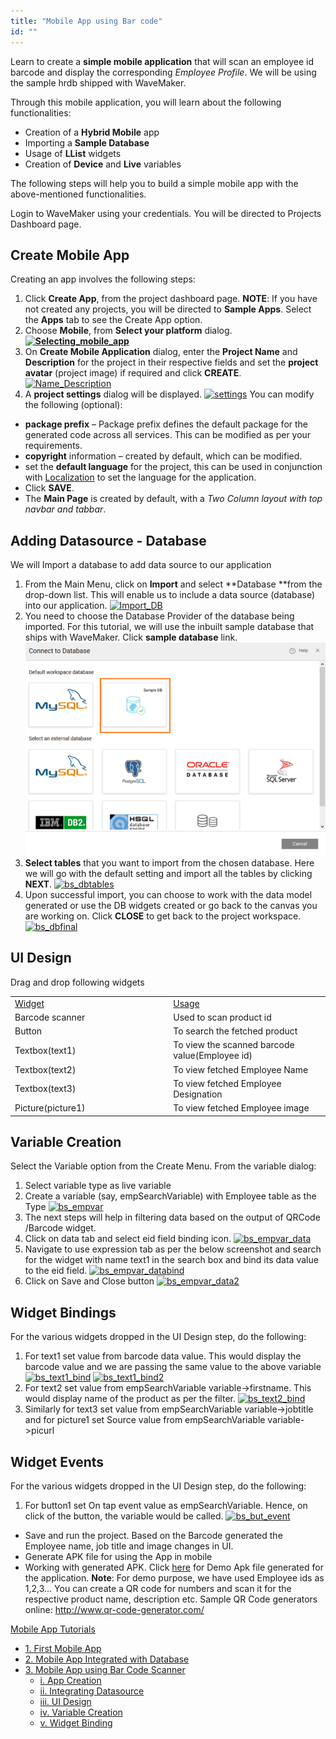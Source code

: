 ```yaml
---
title: "Mobile App using Bar code"
id: ""
---
```


Learn to create a **simple mobile application** that will scan an employee id barcode and display the corresponding _Employee Profile_. We will be using the sample hrdb shipped with WaveMaker.

Through this mobile application, you will learn about the following functionalities:

- Creation of a **Hybrid Mobile** app
- Importing a **Sample Database**
- Usage of **LList** widgets
- Creation of **Device** and **Live** variables

The following steps will help you to build a simple mobile app with the above-mentioned functionalities.

Login to WaveMaker using your credentials. You will be directed to Projects Dashboard page.

## Create Mobile App

Creating an app involves the following steps:

1. Click **Create App**, from the project dashboard page. **NOTE**: If you have not created any projects, you will be directed to **Sample Apps**. Select the **Apps** tab to see the Create App option.
2. Choose **Mobile**, from **Select your platform** dialog. **[![Selecting_mobile_app](/learn/assets/Selecting_mobile_app.png)](/learn/assets/Selecting_mobile_app.png)**
3. On **Create Mobile Application** dialog, enter the **Project Name** and **Description** for the project in their respective fields and set the **project avatar** (project image) if required and click **CREATE**. [![Name_Description](/learn/assets/Name_Description.png)](/learn/assets/Name_Description.png)
4. A **project settings** dialog will be displayed. [![settings](/learn/assets/settings.png)](/learn/assets/settings.png) You can modify the following (optional):

- **package prefix** – Package prefix defines the default package for the generated code across all services. This can be modified as per your requirements.
- **copyright** information – created by default, which can be modified.
- set the **default language** for the project, this can be used in conjunction with [Localization](/learn/howtos-select-locale) to set the language for the application.
- Click **SAVE**.
- The **Main Page** is created by default, with a _Two Column layout with top navbar and tabbar_.

## Adding Datasource - Database

We will Import a database to add data source to our application

1. From the Main Menu, click on **Import** and select **Database **from the drop-down list. This will enable us to include a data source (database) into our application. [![Import_DB](/learn/assets/Import_DB.png)](/learn/assets/Import_DB.png)
2. You need to choose the Database Provider of the database being imported. For this tutorial, we will use the inbuilt sample database that ships with WaveMaker. Click **sample database** link. [![bs_dbimport](/learn/assets/bs_dbimport.png)](/learn/assets/bs_dbimport.png)
3. **Select tables** that you want to import from the chosen database. Here we will go with the default setting and import all the tables by clicking **NEXT**. [![bs_dbtables](/learn/assets/bs_dbtables.png)](/learn/assets/bs_dbtables.png)
4. Upon successful import, you can choose to work with the data model generated or use the DB widgets created or go back to the canvas you are working on. Click **CLOSE** to get back to the project workspace. [![bs_dbfinal](/learn/assets/bs_dbfinal.png)](/learn/assets/bs_dbfinal.png)

## UI Design

Drag and drop following widgets

<table><tbody><tr><td width="312"><u>Widget</u></td><td width="312"><u>Usage</u></td></tr><tr><td width="312">Barcode scanner</td><td width="312">Used to scan product id</td></tr><tr><td width="312">Button</td><td width="312">To search the fetched product</td></tr><tr><td width="312">Textbox(text1)</td><td width="312">To view the scanned barcode value(Employee id)</td></tr><tr><td width="312">Textbox(text2)</td><td width="312">To view fetched Employee Name</td></tr><tr><td width="312">Textbox(text3)</td><td width="312">To view fetched Employee Designation</td></tr><tr><td width="312">Picture(picture1)</td><td width="312">To view fetched Employee image</td></tr></tbody></table>

## Variable Creation

Select the Variable option from the Create Menu. From the variable dialog:

1. Select variable type as live variable
2. Create a variable (say, empSearchVariable) with Employee table as the Type [![bs_empvar](/learn/assets/bs_empvar.png)](/learn/assets/bs_empvar.png)
3. The next steps will help in filtering data based on the output of QRCode /Barcode widget.
4. Click on data tab and select eid field binding icon. [![bs_empvar_data](/learn/assets/bs_empvar_data.png)](/learn/assets/bs_empvar_data.png)
5. Navigate to use expression tab as per the below screenshot and search for the widget with name text1 in the search box and bind its data value to the eid field. [![bs_empvar_databind](/learn/assets/bs_empvar_databind-1024x531.png)](/learn/assets/bs_empvar_databind.png)
6. Click on Save and Close button [![bs_empvar_data2](/learn/assets/bs_empvar_data2.png)](/learn/assets/bs_empvar_data2.png)

## Widget Bindings

For the various widgets dropped in the UI Design step, do the following:

1. For text1 set value from barcode data value. This would display the barcode value and we are passing the same value to the above variable [![bs_text1_bind](/learn/assets/bs_text1_bind-1024x325.png)](/learn/assets/bs_text1_bind.png) [![bs_text1_bind2](/learn/assets/bs_text1_bind2.png)](/learn/assets/bs_text1_bind2.png)
2. For text2 set value from empSearchVariable variable->firstname. This would display name of the product as per the filter. [![bs_text2_bind](/learn/assets/bs_text2_bind.png)](/learn/assets/bs_text2_bind.png)
3. Similarly for text3 set value from empSearchVariable variable->jobtitle and for picture1 set Source value from empSearchVariable variable->picurl

## Widget Events

For the various widgets dropped in the UI Design step, do the following:

1. For button1 set On tap event value as empSearchVariable. Hence, on click of the button, the variable would be called. [![bs_but_event](/learn/assets/bs_but_event-1024x371.png)](/learn/assets/bs_but_event.png)

- Save and run the project. Based on the Barcode generated the Employee name, job title and image changes in UI.
- Generate APK file for using the App in mobile
- Working with generated APK. Click [here](https://drive.google.com/file/d/0Bwk0Hs1G2nOgRDZ2c1ZueFRPX0U/view?usp=sharing) for Demo Apk file generated for the application. **Note**: For demo purpose, we have used Employee ids as 1,2,3... You can create a QR code for numbers and scan it for the respective product name, description etc. Sample QR Code generators online: http://www.qr-code-generator.com/

[Mobile App Tutorials](/learn/tutorials/#tab-mob-tutorials)

- [1\. First Mobile App](/learn/hybrid-mobile/first-mobile-app/)
- [2\. Mobile App Integrated with Database](/learn/hybrid-mobile/mobile-app-integrated-database/)
- [3\. Mobile App using Bar Code Scanner](/learn/hybrid-mobile/mobile-app-using-bar-code/)
    - [i. App Creation](#creation)
    - [ii. Integrating Datasource](#datasource)
    - [iii. UI Design](#ui-design)
    - [iv. Variable Creation](#variables)
    - [v. Widget Binding](#binding)
